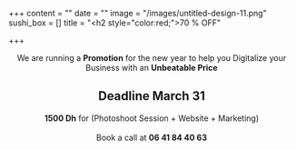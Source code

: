 +++
content = ""
date = ""
image = "/images/untitled-design-11.png"
sushi_box = []
title = "<h2 style=\"color:red;\">70 % OFF</h2>"

+++
<p style="text-align:center;">We are running a <b>Promotion</b> for the new year to help you Digitalize your Business with an <b>Unbeatable Price</b></h4><h2 style="text-align:center;" style="color:red;"> Deadline March 31 </h2><p style="text-align:center;"><b>1500 Dh</b> for (Photoshoot Session + Website + Marketing)<br><br>Book a call at <b>06 41 84 40 63</p>